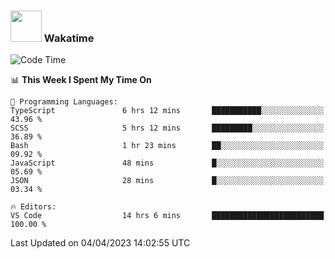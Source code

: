 ### <img src="https://media.giphy.com/media/VgCDAzcKvsR6OM0uWg/giphy.gif" width="50"> Wakatime

  <!--START_SECTION:waka-->
![Code Time](http://img.shields.io/badge/Code%20Time-1%2C353%20hrs%2032%20mins-blue)

📊 **This Week I Spent My Time On** 

```text
💬 Programming Languages: 
TypeScript               6 hrs 12 mins       ███████████░░░░░░░░░░░░░░   43.96 % 
SCSS                     5 hrs 12 mins       █████████░░░░░░░░░░░░░░░░   36.89 % 
Bash                     1 hr 23 mins        ██░░░░░░░░░░░░░░░░░░░░░░░   09.92 % 
JavaScript               48 mins             █░░░░░░░░░░░░░░░░░░░░░░░░   05.69 % 
JSON                     28 mins             █░░░░░░░░░░░░░░░░░░░░░░░░   03.34 % 

🔥 Editors: 
VS Code                  14 hrs 6 mins       █████████████████████████   100.00 % 
```


 Last Updated on 04/04/2023 14:02:55 UTC
<!--END_SECTION:waka-->
